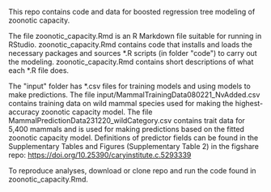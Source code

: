 This repo contains code and data for boosted regression tree modeling of zoonotic capacity. 

The file zoonotic_capacity.Rmd is an R Markdown file suitable for running in RStudio. zoonotic_capacity.Rmd contains code that installs and loads the necessary packages and sources *.R scripts (in folder "code") to carry out the modeling. zoonotic_capacity.Rmd contains short descriptions of what each *.R file does.  

The "input" folder has *.csv files for training models and using models to make predictions. The file input/MammalTrainingData080221_NvAdded.csv contains training data on wild mammal species used for making the highest-accuracy zoonotic capacity model. The file MammalPredictionData231220_wildCategory.csv contains trait data for 5,400 mammals and is used for making predictions based on the fitted zoonotic capacity model. Definitions of predictor fields can be found in the Supplementary Tables and Figures (Supplementary Table 2) in the figshare repo: https://doi.org/10.25390/caryinstitute.c.5293339  

To reproduce analyses, download or clone repo and run the code found in zoonotic_capacity.Rmd. 
